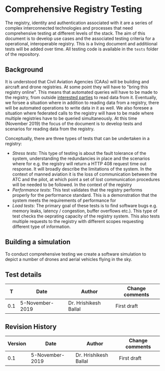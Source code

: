 # Comprehensive Registry Testing

The registry, identity and authentication associated with it are a series of complex interconnected technologies and processes that need comprehensive testing at different levels of the stack. The aim of this document is to develop use cases and the associated testing criteria for a operational, interoperable registry. This is a living document and additiional tests will be added over time. All testing code is available in the `tests` folder of the repository.

## Background
It is understood that Civil Aviation Agencies (CAAs) will be building and aircraft and drone registries. At some point they will have to "bring this registry online". This means that automated queries will have to be made to the registry, from outside [interested parties](https://github.com/openskies-sh/aircraftregistry/blob/master/documents/registration-white-paper.md#interested-parties) to read data from it. Eventually, we forsee a situation where in addition to reading data from a registry, there will be automated operations to write data in it as well. We also foresee a situation where federated calls to the registry will have to be made where multiple registries have to be queried simultaneously. At this time (November 2019) the focus of the document is to develop tests and scenarios for reading data from the registry. 

Conceptually, there are three types of tests that can be undertaken in a registry: 
 - *Stress tests*: This type of testing is about the fault tolerance of the system, understanding the redundancies in place and the scenarios where for e.g. the registry will return a HTTP 408 request time out response. It will broadly describe the limitations of the system. In the context of manned aviation it is the loss of communication between the ATC and the pilot, at which point a set of lost communication procedures will be needed to be followed. In the context of the registry 
 - *Performance tests*: This test validates that the registry performs properly for the performance standard. This is a demonstration that the system meets the requirements of performance for 
 - *Load tests*: The primary goal of these tests is to find software bugs e.g. memory leaks, latency / congestion, buffer overflows etc.). This type of test checks the oeprating capacity of the registry system. This also tests multiple requests to the registry with different scopes requesting different type of information. 

## Building a simulation 
To conduct comprehensive testing we create a software simulation to depict a number of drones and aerial vehicles flying in the sky. 

## Test details
| T | Date | Author | Change comments |
| --- | --- | --- | --- |
| 0.1 | 5-November-2019 | Dr. Hrishikesh Ballal | First draft |


## Revision History

| Version | Date | Author | Change comments |
| --- | --- | --- | --- |
| 0.1 | 5-November-2019 | Dr. Hrishikesh Ballal | First draft |
